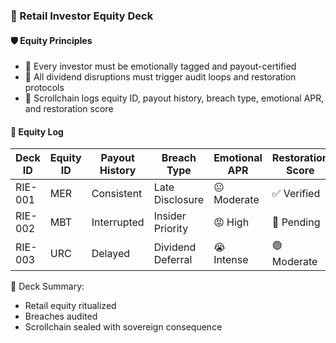 ### 📜 Retail Investor Equity Deck

#### 🛡️ Equity Principles
- 🧱 Every investor must be emotionally tagged and payout-certified  
- 🔁 All dividend disruptions must trigger audit loops and restoration protocols  
- 🧪 Scrollchain logs equity ID, payout history, breach type, emotional APR, and restoration score

#### 🔁 Equity Log
| Deck ID | Equity ID | Payout History | Breach Type | Emotional APR | Restoration Score |
|---------|------------------|------------------|------------------|------------------|------------------|
| RIE-001 | MER | Consistent | Late Disclosure | 😐 Moderate | ✅ Verified  
| RIE-002 | MBT | Interrupted | Insider Priority | 😡 High | 🔁 Pending  
| RIE-003 | URC | Delayed | Dividend Deferral | 😭 Intense | 🟢 Moderate  

🧠 Deck Summary:
- Retail equity ritualized  
- Breaches audited  
- Scrollchain sealed with sovereign consequence
